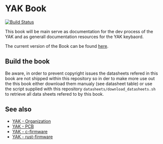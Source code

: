 # YAK Book
[![Build Status](https://travis-ci.org/YetAnotherKeyboard/book.svg?branch=master)](https://travis-ci.org/YetAnotherKeyboard/book)

This book will be main serve as documentation for the dev process of the YAK and as generall documentation resources
for the YAK keybaord.

The current version of the Book can be found [here](https://yetanotherkeyboard.github.io/book/).

## Build the book
Be aware, in order to prevent copyright issues the datasheets refered in this book are not shipped within this repository
so in der to make more use out the this book either download them manualy (see datasheet table) or use the script
supplied with this repository `datasheets/download_datasheets.sh` to retrieve all data sheets refered to by this book.


## See also
* [YAK - Organization](https://github.com/YetAnotherKeyboard)
* [YAK - PCB](https://github.com/YetAnotherKeyboard/PCB)
* [YAK - c-firmware](https://github.com/YetAnotherKeyboard/c-firmware)
* [YAK - rust-firmware](https://github.com/YetAnotherKeyboard/rust-firmware)
